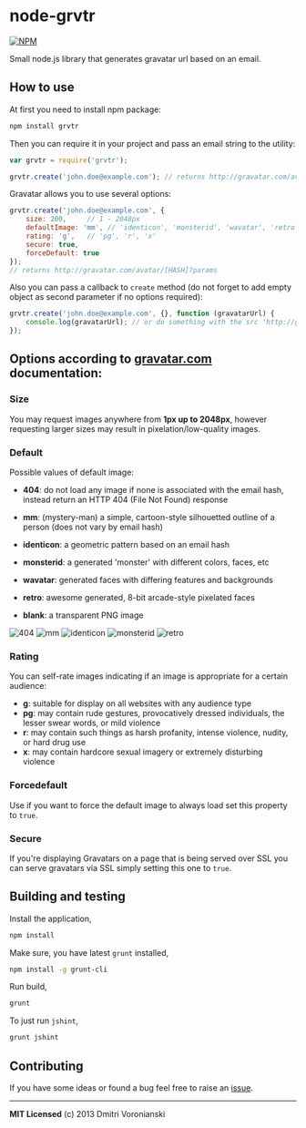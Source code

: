 # node-grvtr

[![NPM](https://nodei.co/npm/grvtr.png?downloads=true)](https://nodei.co/npm/grvtr/)

Small node.js library that generates gravatar url based on an email.

## How to use

At first you need to install npm package:

```bash
npm install grvtr
```

Then you can require it in your project and pass an email string to the utility:

```javascript
var grvtr = require('grvtr');

grvtr.create('john.doe@example.com'); // returns http://gravatar.com/avatar/[HASH]
```

Gravatar allows you to use several options:

```javascript
grvtr.create('john.doe@example.com', { 
	size: 200,     // 1 - 2048px
	defaultImage: 'mm', // 'identicon', 'monsterid', 'wavatar', 'retro', 'blank' 
	rating: 'g',   // 'pg', 'r', 'x'
	secure: true,
	forceDefault: true
});
// returns http://gravatar.com/avatar/[HASH]?params
```

Also you can pass a callback to ``create`` method (do not forget to add empty object as second parameter if no options required):

```javascript
grvtr.create('john.doe@example.com', {}, function (gravatarUrl) {
	console.log(gravatarUrl); // or do something with the src 'http://gravatar.com/avatar/[HASH]'
});
```
## Options according to [gravatar.com](http://gravatar.com) documentation:

### Size

You may request images anywhere from **1px up to 2048px**, however requesting larger sizes may result in pixelation/low-quality images.

### Default

Possible values of default image:

- **404**: do not load any image if none is associated with the email hash, instead return an HTTP 404 (File Not Found) response

- **mm**: (mystery-man) a simple, cartoon-style silhouetted outline of a person (does not vary by email hash)

- **identicon**: a geometric pattern based on an email hash

- **monsterid**: a generated 'monster' with different colors, faces, etc

- **wavatar**: generated faces with differing features and backgrounds

- **retro**: awesome generated, 8-bit arcade-style pixelated faces

- **blank**: a transparent PNG image

![404](http://www.gravatar.com/avatar/00000000000000000000000000000000?d=mm&f=y)
![mm](http://www.gravatar.com/avatar/00000000000000000000000000000000?d=identicon&f=y)
![identicon](http://www.gravatar.com/avatar/00000000000000000000000000000000?d=monsterid&f=y)
![monsterid](http://www.gravatar.com/avatar/00000000000000000000000000000000?d=wavatar&f=y)
![retro](http://www.gravatar.com/avatar/00000000000000000000000000000000?d=retro&f=y)

### Rating

You can self-rate images indicating if an image is appropriate for a certain audience:

- **g**: suitable for display on all websites with any audience type
- **pg**: may contain rude gestures, provocatively dressed individuals, the lesser swear words, or mild violence
- **r**: may contain such things as harsh profanity, intense violence, nudity, or hard drug use
- **x**: may contain hardcore sexual imagery or extremely disturbing violence

### Forcedefault

Use if you want to force the default image to always load set this property to ``true``.

### Secure

If you're displaying Gravatars on a page that is being served over SSL you can serve gravatars via SSL simply setting this one to ``true``.

## Building and testing

Install the application,

```bash
npm install
```

Make sure, you have latest ``grunt`` installed,

```bash
npm install -g grunt-cli
```

Run build,

```bash
grunt
```

To just run ``jshint``,

```bash
grunt jshint
```

## Contributing

If you have some ideas or found a bug feel free to raise an [issue](https://github.com/voronianski/node-grvtr/issues).

* * *

**MIT Licensed**
(c) 2013 Dmitri Voronianski
